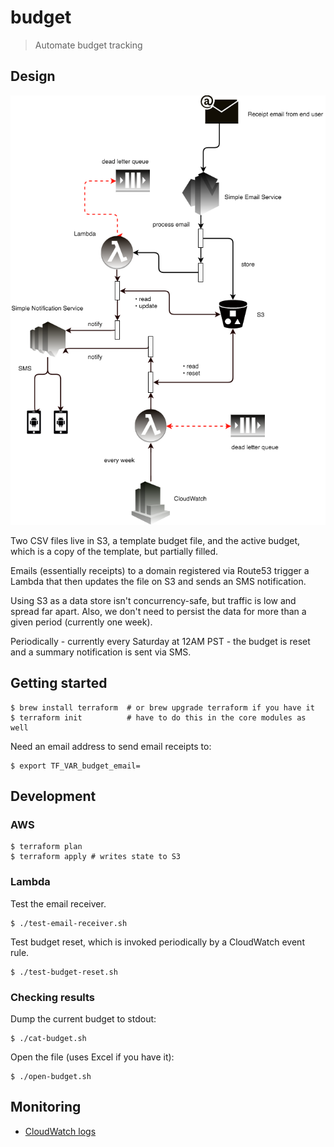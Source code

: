 # budget

> Automate budget tracking

## Design

<p align="center">
  <img src="./budget.png">
</p>
Two CSV files live in S3, a template budget file, and the active budget, which is a copy of the template, but partially filled.

Emails (essentially receipts) to a domain registered via Route53 trigger a Lambda that then updates the file on S3 and sends an SMS notification.

Using S3 as a data store isn't concurrency-safe, but traffic is low and spread far apart. Also, we don't need to persist the data for more than a given period (currently one week).

Periodically - currently every Saturday at 12AM PST - the budget is reset and a summary notification is sent via SMS.


## Getting started

```
$ brew install terraform  # or brew upgrade terraform if you have it
$ terraform init          # have to do this in the core modules as well
```

Need an email address to send email receipts to:

```
$ export TF_VAR_budget_email=
```

## Development

### AWS

```
$ terraform plan
$ terraform apply # writes state to S3
```

### Lambda


Test the email receiver.

```
$ ./test-email-receiver.sh
```

Test budget reset, which is invoked periodically by a CloudWatch event rule.

```
$ ./test-budget-reset.sh
```

### Checking results

Dump the current budget to stdout:

```
$ ./cat-budget.sh
```

Open the file (uses Excel if you have it):

```
$ ./open-budget.sh
```

## Monitoring

* [CloudWatch logs](https://us-west-2.console.aws.amazon.com/cloudwatch/home?region=us-west-2#logStream:group=/aws/lambda/email-receiver;streamFilter=typeLogStreamPrefix)
